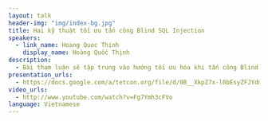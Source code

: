 ```yaml
---
layout: talk
header-img: "img/index-bg.jpg"
title: Hai kỹ thuật tối ưu tấn công Blind SQL Injection
speakers:
  - link_name: Hoang Quoc Thinh
    display_name: Hoàng Quốc Thịnh
description:
  - Bài tham luận sẽ tập trung vào hướng tối ưu hóa khi tấn công Blind SQL Injection. Một hướng là tối ưu hóa cho Time-based SQL Injection bằng cách đánh chỉ mục khi có kết quả trả về. Một hướng khác là tối ưu hóa tổng quát khi khai thác Blind SQL Injection bằng cách nén kết quả trả về trước khi dùng các thuật toán tìm kiếm để so khớp.
presentation_urls:
  - https://docs.google.com/a/tetcon.org/file/d/0B__XkpZ7x-l0bEsyZFJYdmFucWs/edit
video_urls:
  - http://www.youtube.com/watch?v=Fg7Ymh3cFVo
language: Vietnamese
---
```

